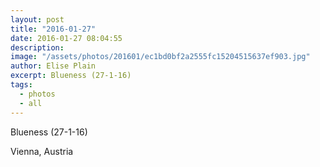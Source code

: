 ```yaml
---
layout: post
title: "2016-01-27"
date: 2016-01-27 08:04:55
description: 
image: "/assets/photos/201601/ec1bd0bf2a2555fc15204515637ef903.jpg"
author: Elise Plain
excerpt: Blueness (27-1-16)
tags: 
  - photos
  - all
---
```


Blueness (27-1-16)
<p></p>
Vienna, Austria